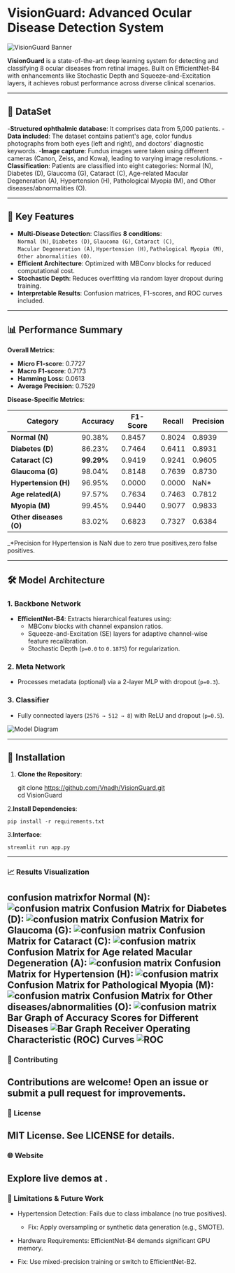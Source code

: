 # VisionGuard: Advanced Ocular Disease Detection System  

![VisionGuard Banner](media/image0.png)  

**VisionGuard** is a state-of-the-art deep learning system for detecting and classifying 8 ocular diseases from retinal images. Built on EfficientNet-B4 with enhancements like Stochastic Depth and Squeeze-and-Excitation layers, it achieves robust performance across diverse clinical scenarios. 

---

## 💾 DataSet
 -**Structured ophthalmic database**: It comprises data from 5,000 patients.
 -**Data included**: The dataset contains patient's age, color fundus photographs from both eyes (left and right), and doctors'  diagnostic keywords.
 -**Image capture**: Fundus images were taken using different cameras (Canon, Zeiss, and Kowa), leading to varying image resolutions.
-**Classification**: Patients are classified into eight categories: Normal (N), Diabetes (D), Glaucoma (G), Cataract (C), Age-related Macular Degeneration (A), Hypertension (H), Pathological Myopia (M), and Other diseases/abnormalities (O).   


---

## 🌟 Key Features  
- **Multi-Disease Detection**: Classifies **8 conditions**:  
  `Normal (N)`, `Diabetes (D)`, `Glaucoma (G)`, `Cataract (C)`,  
  `Macular Degeneration (A)`, `Hypertension (H)`, `Pathological Myopia (M)`,  
  `Other abnormalities (O)`.  
- **Efficient Architecture**: Optimized with MBConv blocks for reduced computational cost.  
- **Stochastic Depth**: Reduces overfitting via random layer dropout during training.  
- **Interpretable Results**: Confusion matrices, F1-scores, and ROC curves included.  

---

## 📊 Performance Summary  
**Overall Metrics**:  
- **Micro F1-score**: 0.7727  
- **Macro F1-score**: 0.7173  
- **Hamming Loss**: 0.0613  
- **Average Precision**: 0.7529  

**Disease-Specific Metrics**:  

| Category              | Accuracy   | F1-Score | Recall   | Precision |  
|-----------------------|------------|----------|----------|-----------|  
| **Normal (N)**        | 90.38%     | 0.8457   | 0.8024   | 0.8939    |  
| **Diabetes (D)**      | 86.23%     | 0.7464   | 0.6411   | 0.8931    |
| **Cataract (C)**      | **99.29%** | 0.9419   | 0.9241   | 0.9605    |  
| **Glaucoma (G)**      | 98.04%     | 0.8148   | 0.7639   | 0.8730    |  
| **Hypertension (H)**  | 96.95%     | 0.0000   | 0.0000   | NaN*      | 
|**Age related(A)**     | 97.57%     | 0.7634   | 0.7463   | 0.7812    |
|**Myopia (M)**         | 99.45%     | 0.9440   | 0.9077   | 0.9833    |
|**Other diseases (O)** |83.02%      | 0.6823   | 0.7327   | 0.6384    |


_*Precision for Hypertension is NaN due to zero true positives,zero false positives.   

---

## 🛠️ Model Architecture  
### 1. **Backbone Network**  
- **EfficientNet-B4**: Extracts hierarchical features using:  
  - MBConv blocks with channel expansion ratios.  
  - Squeeze-and-Excitation (SE) layers for adaptive channel-wise feature recalibration.  
  - Stochastic Depth (`p=0.0` to `0.1875`) for regularization.  

### 2. **Meta Network**  
- Processes metadata (optional) via a 2-layer MLP with dropout (`p=0.3`).  

### 3. **Classifier**  
- Fully connected layers (`2576 → 512 → 8`) with ReLU and dropout (`p=0.5`).  

![Model Diagram](media/image11.png)  

---

## 🚀 Installation  
1. **Clone the Repository**:  

   git clone https://github.com/Vnadh/VisionGuard.git  
   cd VisionGuard


2.**Install Dependencies**:


    pip install -r requirements.txt 


3.**Interface**:

    streamlit run app.py
     


---
### 📈 Results Visualization
**confusion matrixfor Normal (N)**:
![confusion matrix](media/image1.png) 
**Confusion Matrix for Diabetes (D)**:
![confusion matrix](media/image2.png) 
**Confusion Matrix for Glaucoma (G)**:
![confusion matrix](media/image3.png) 
**Confusion Matrix for Cataract (C)**:
![confusion matrix](media/image4.png) 
**Confusion Matrix for Age related Macular Degeneration (A)**:
![confusion matrix](media/image5.png) 
**Confusion Matrix for Hypertension (H)**:
![confusion matrix](media/image6.png) 
**Confusion Matrix for Pathological Myopia (M)**:
![confusion matrix](media/image7.png) 
**Confusion Matrix for Other diseases/abnormalities (O)**:
![confusion matrix](media/image8.png)
**Bar Graph of Accuracy Scores for Different Diseases**
![Bar Graph](media/image9.png) 
**Receiver Operating Characteristic (ROC) Curves**
![ROC](media/image10.png) 
---
### 🤝 Contributing
Contributions are welcome! Open an issue or submit a pull request for improvements.
---
### 📜 License
MIT License. See LICENSE for details.
---
### 🌐 Website
Explore live demos at .
---
### 🚧 Limitations & Future Work
 * Hypertension Detection: Fails due to class imbalance (no true positives).
   * Fix: Apply oversampling or synthetic data generation (e.g., SMOTE).

 * Hardware Requirements: EfficientNet-B4 demands significant GPU memory.
  * Fix: Use mixed-precision training or switch to EfficientNet-B2.
